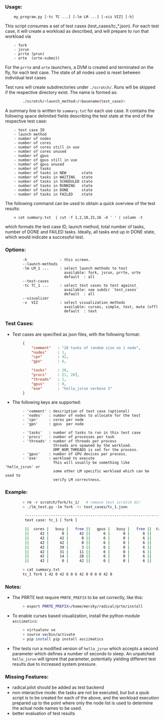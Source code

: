 
### Usage:  

        my_program.py [-tc TC ...] [-lm LM ...] [-viz VIZ] [-h]

   This script consumes a set of test cases (test_cases/tc_*.json).
   For each test case, it will create a workload as described, and
   will prepare to run that workload via

        - fork
        - jsrun 
        - prrte (prun)
        - orte  (orte-submit)

   For the `prrte` and `orte` launchers, a  DVM is created and terminated
   on the fly, for each test case.  The state of all nodes used is reset
   between individual test cases

   Test runs will create subdirectories under `./scratch/`.  Runs will be
   skipped if the respective directory exist.  The name is formed as:

```sh
        ./scratch/<launch_method>/<basename(test_case)>
```

   A summary line is written to `summary.txt` for each use case.  It
   contains the following space delimited fields describing the test state
   at the end of the respective test case:

        - test case ID
        - launch method
        - number of nodes
        - number of cores
        - number of cores still in use
        - number of cores unused
        - number of gpus
        - number of gpus still in use
        - number of gpus unused
        - number of tasks
        - number of tasks in NEW       state
        - number of tasks in WAITING   state
        - number of tasks in SCHEDULED state
        - number of tasks in RUNNING   state
        - number of tasks in DONE      state
        - number of tasks in FAILED    state

   The following command can be used to obtain a quick overview of the
   test results:

        > cat summary.txt  | cut -f 1,2,10,15,16 -d ' ' | column -t

   which formats the test case ID, launch method, total number of tasks,
   number of DONE and FAILED tasks.  Ideally, all tasks end up in DONE
   state, which would indicate a successful test.


### Options:

```
        -h               : this screen.
        --launch-methods
        -lm LM_1 ...     : select launch methods to test
                           available: fork, jsrun, prrte, orte
                           default  : all
        --test-cases
        -tc TC_1 ...     : select test cases to test against
                           available: see subdir `test_cases`
                           default  : all 
        --visualizer
        -v  VIZ          : select visualization methods
                           available: curses, simple, text, mute (off)
                           default  : text
```

### Test Cases:

   - Test cases are specified as json files, with the following format:

```json
        {
            "comment"   : "20 tasks of random size on 1 node",
            "nodes"     : 1,
            "cpn"       : 42, 
            "gpn"       : 6, 

            "tasks"     : 20,
            "procs"     : [1, 20],
            "threads"   : 1,
            "gpus"      : 0,
            "exe"       : "hello_jsrun verbose 3"
        }
``` 

   - The following keys are supported:

```
        - 'comment' : description of test case (optional)
        - 'nodes'   : number of nodes to allocate for the test
        - 'cpn'     : cores per node
        - 'gpn'     : gpus  per node

        - 'tasks'   : number of tasks to run in this test case
        - 'procs'   : number of processes per task
        - 'threads' : number of threads per process
                      threads are spawned by the workload.
                      OMP_NUM_THREADS is set for the process.
        - 'gpus'    : number of GPU devices per process.
        - 'exe'     : workload to execute
                      This will usually be something like 'hello_jsrun' or
                      some other LM specific workload which can be used to
                      verify LM correctness.
```

### Example:

```sh
        > rm -r scratch/fork/tc_1/   # remove test scratch dir
        > ./lm_test.py -lm fork -tc test_cases/tc_1.json

         ----------------------------------------------------------------
         text case: tc_1 [ fork ]

         ||  cores |   busy |   free ||   gpus |   busy |   free ||  tasks |    new |   wait |  sched |    run |   done |   fail ||
         ||     42 |      0 |     42 ||      6 |      0 |      6 ||     42 |     42 |      0 |      0 |      0 |      0 |      0 ||
         ||     42 |     42 |      0 ||      6 |      0 |      6 ||     42 |      0 |      0 |     42 |      0 |      0 |      0 ||
         ||     42 |     42 |      0 ||      6 |      0 |      6 ||     42 |      0 |      0 |      0 |     42 |      0 |      0 ||
         ||     42 |     39 |      3 ||      6 |      0 |      6 ||     42 |      0 |      0 |      0 |     39 |      3 |      0 ||
         ||     42 |     31 |     11 ||      6 |      0 |      6 ||     42 |      0 |      0 |      0 |     31 |     11 |      0 ||
         ||     42 |     14 |     28 ||      6 |      0 |      6 ||     42 |      0 |      0 |      0 |     14 |     28 |      0 ||
         ||     42 |      0 |     42 ||      6 |      0 |      6 ||     42 |      0 |      0 |      0 |      0 |     42 |      0 ||

        > cat summary.txt
        tc_1 fork 1 42 0 42 6 0 6 42 0 0 0 0 42 0
```

### Notes:

   - The PRRTE test require `PRRTE_PREFIX` to be set correctly,
     like this:

```sh
        > export PRRTE_PREFIX=/home/merzky/radical/prte/install 
```

   - To enable curses based visualization, install the python
     module `asciimatics`:

```sh
        > virtualenv ve
        > source ve/bin/activate
        > pip install pip install asciimatics
```

   - The tests run a modified version of `hello_jsrun` which accepts
     a second parameter which defines a number of seconds to sleep.
     An unpatched `hello_jsrun` will ignore that parameter, potentially
     yielding different test results due to increased system pressure.


### Missing Features:

   - radical.pilot should  be added as test backend
   - non-interactive mode: the tasks are not be executed, but but
     a qsub script is to be created for each of the above, and the
     workload execution prepared up to the point where only the node
     list is used to determine the actual node names to be used.
   - better evaluation of test results

